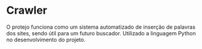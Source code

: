 # Crawler
O protejo funciona como um sistema automatizado de inserção de palavras dos sites, sendo útil para um futuro buscador. Utilizado a linguagem Python no desenvolvimento do projeto.
